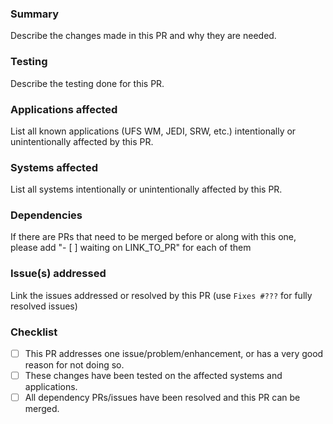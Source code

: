 ### Summary

Describe the changes made in this PR and why they are needed.

### Testing

Describe the testing done for this PR.

### Applications affected

List all known applications (UFS WM, JEDI, SRW, etc.) intentionally or unintentionally affected by this PR.

### Systems affected

List all systems intentionally or unintentionally affected by this PR.

### Dependencies

If there are PRs that need to be merged before or along with this one, please add "- [ ] waiting on LINK_TO_PR" for each of them

### Issue(s) addressed

Link the issues addressed or resolved by this PR (use `Fixes #???` for fully resolved issues)

### Checklist
- [ ] This PR addresses one issue/problem/enhancement, or has a very good reason for not doing so.
- [ ] These changes have been tested on the affected systems and applications.
- [ ] All dependency PRs/issues have been resolved and this PR can be merged.
